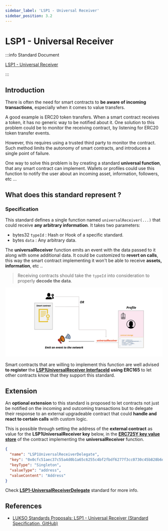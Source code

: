 ```yaml
---
sidebar_label: 'LSP1 - Universal Receiver'
sidebar_position: 3.2
---
```


# LSP1 - Universal Receiver

:::info Standard Document

[LSP1 - Universal Receiver](https://github.com/lukso-network/LIPs/blob/main/LSPs/LSP-1-UniversalReceiver.md)

:::

## Introduction

There is often the need for smart contracts to **be aware of incoming transactions**, especially when it comes to value transfers.

A good example is ERC20 token transfers. When a smart contract receives a token, it has no generic way to be notified about it. One solution to this problem could be to monitor the receiving contract, by listening for ERC20 token transfer events.

However, this requires using a trusted third party to monitor the contract. Such method limits the autonomy of smart contracts, and introduces a single point of failure.

One way to solve this problem is by creating a standard **universal function**, that any smart contract can implement. Wallets or profiles could use this function to notify the user about an incoming asset, information, followers, etc ...

## What does this standard represent ?

### Specification

This standard defines a single function named `universalReceiver(...)` that could receive **any arbitrary information**. It takes two parameters:

- bytes32 `typeId` : Hash or Hook of a specific standard.
- bytes `data` : Any arbitrary data.

The **universalReceiver** function emits an event with the data passed to it along with some additional data. It could be customized to **revert on calls**, this way the smart contract implementing it won't be able to receive **assets, information**, etc ..

> Receiving contracts should take the `typeId` into consideration to properly **decode the data**.

![schema of universal receiver transaction](../../../static/img/ur-transaction.jpeg)

Smart contracts that are willing to implement this function are well advised **to register** the **[LSP1UniversalReceiver InterfaceId](../smart-contracts/interface-ids.md)** **using ERC165** to let other contracts know that they support this standard.

## Extension

An **optional extension** to this standard is proposed to let contracts not just be notified on the incoming and outcoming transactions but to delegate their response to an external upgradeable contract that could **handle and react to certain calls** with custom logic.

This is possible through setting the address of the **external contract** as value for the **LSP1UniversalReceiver key** below, in the **[ERC725Y key value store](https://github.com/ERC725Alliance/erc725/blob/main/docs/ERC-725.md#erc725y)** of the contract implementing the **universalReceiver** function.

```json
{
  "name": "LSP1UniversalReceiverDelegate",
  "key": "0x0cfc51aec37c55a4d0b1a65c6255c4bf2fbdf6277f3cc0730c45b828b6db8b47",
  "keyType": "Singleton",
  "valueType": "address",
  "valueContent": "Address"
}
```

Check **[LSP1-UniversalReceiverDelegate](../universal-profile/02-lsp1-universal-receiver-delegate.md)** standard for more info.

## References

- [LUKSO Standards Proposals: LSP1 - Universal Receiver (Standard Specification, GitHub)](https://github.com/lukso-network/LIPs/blob/main/LSPs/LSP-1-UniversalReceiver.md)
